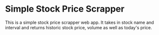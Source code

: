 # Simple Stock Price Scrapper

This is a simple stock price scrapper web app.
It takes in stock name and interval and returns historic stock price, volume as well as today's price.
